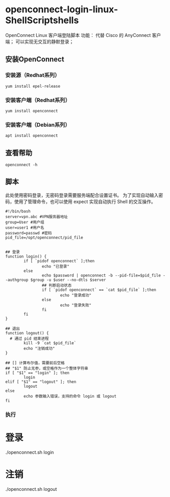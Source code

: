 # openconnect-login-linux-ShellScriptshells
OpenConnect Linux 客户端登陆脚本
功能：
代替 Cisco 的 AnyConnect 客户端；
可以实现无交互的静默登录；

## 安装OpenConnect
### 安装源（Redhat系列）
```
yum install epel-release
```
###  安装客户端（Redhat系列）
```
yum install openconnect
```

###  安装客户端（Debian系列）
```
apt install openconnect
```


## 查看帮助
```
openconnect -h
```
## 脚本
此处使用密码登录，无密码登录需要服务端配合设置证书。
为了实现自动输入密码，使用了管理命令，也可以使用 expect 实现自动执行 Shell 的交互操作。

```
#!/bin/bash
server=vpn.abc #VPN服务器地址
group=User #用户组
user=user1 #用户名
password=passwd #密码
pid_file=/opt/openconnect/pid_file 


## 登录
function login() {
        if [ `pidof openconnect` ];then
                echo "已登录"
        else
                echo $password | openconnect -b --pid-file=$pid_file --authgroup $group -u $user --no-dtls $server
                ## 判断启动状态
                if [ `pidof openconnect` == `cat $pid_file` ];then
                        echo "登录成功"
                else
                        echo "登录失败"
                fi
        fi
}

## 退出
function logout() {
  # 通过 pid 结束进程
        kill -9 `cat $pid_file`
        echo "注销成功"
}

## [] 计算布尔值，需要前后空格
## "$1" 防止无参，或空格作为一个整体字符串
if [ "$1" == "login" ]; then
        login
elif [ "$1" == "logout" ]; then
        logout
else
        echo 参数输入错误，支持的命令 login 或 logout
fi
```

### 执行
# 登录
./openconnect.sh login
# 注销
./openconnect.sh logout
